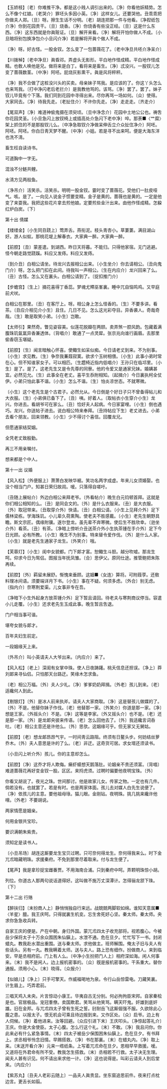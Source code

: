 <!-- { "loadSidebar": true } -->
【玉娇枝】〔老〕你难推干净。都是这小贱人调引出来的。〔净〕你看他妖精势。怎么不像个红娘。〔老哭介〕罪坯头多因小英。〔净〕这样女儿。还要哭他。丑乖乖把你做夫人郑。〔旦〕呀。擦生生话不分明。〔老〕胡连把那一件与他看。〔净揑纸包介净〕你到花园贵干。〔旦〕烧香。〔净〕你烧香有些没正经。〔旦〕这是什么东西。〔净〕这东西就是你眞赃证。〔旦〕解开来看。〔净〕解将开怕你做人不成。〔小旦暗将别包换净包介小旦闪介净〕若是解将开眞个做人不成。

〔净〕呀。好古怪。一股金钗。怎么变了一包蔷薇花了。〔老中净旦共呸介净呆介〕 

【川拨棹】〔老中净旦〕眞昏邓。弄虚头无影形。平白地作怪成精。平白地作怪成精。也敎人唤他是兄。做将来是白丁。看将来是畜生。〔净〕忒没兴。一股钗儿怎变了蔷薇数茎。〔中净〕阿呸。屁烧灰影熏干。眞是风将秤秤。

〔净〕我不合做了这桩没兴头的买卖。母亲妹子骂我。是应该的了。你这丫头怎么也来骂我。〔打中净闪老后老拦介〕是我教他骂的。该骂。〔净〕罢了。罢了。妹子钗儿毕竟有个下落。我们同到花园中寻得出来。尽你再骂一场如何。〔众〕使得。大家同去。〔净〕待我先走。〔老扯住介〕不许你先走。〔净〕走走走。〔齐走介〕 

【尾双声】〔净〕难道神偷鬼摄在须臾顷。〔旦中净念介〕花园中土地公公也。祷吿你花园灵圣。〔小旦急闪上放钗椅上或插高处介急闪下老中净〕啐。那荼■〈艹縻〉架上抓住的不是那股钗儿么。〔中净急取钗介净做呆伸舌立介众扯住净介〕阿呸。阿呸。阿呸。你白日靑天梦不醒。〔中净〕小姐。若是寻不出来呵。便是大海东洋也洗不淸。

畜生枉自读诗书。



可道胸中一字无。

混浊不分鲢共鲤。



水淸方见两般鱼。

〔净吊介〕活笑杀。活笑杀。明明一股金钗。霎时变了蔷薇花。受他们一肚皮哑气。咳。是了。一向见人说金子惯要变精。金子是黄的。蔷薇也是黄的。一定是他变了来耍我。我把这些花片拿去煎他娘。定要煎些金汁出来。由他作怪成精。怎躱红炉白炭。〔下〕 

第十出
倩媒

【缕缕金】〔小生同丑跷上〕莺弄舌。燕衔泥。枝头靑杏小。草萋萋。满目湖山好。游人似蚁。那桃花堤上解春衣。大家典一醉。大家典一醉。

【前腔】〔丑〕蒙差遣。到湖西。昨日天将暮。不能归。只得他家宿。无门逃避。怪今朝走路觉跷蹊。料应又发痔。料应又发痔。

〔到介丑〕白相公请坐。待龙兴去报相公出来。〔小生坐介〕你去请相公。〔丑向鬼门介〕呀。怎么把门扣在此间。待我叫一声相公。〔生在内应介〕龙兴回来了么。〔丑〕古怪。怎么又在裏头。白相公请到了。〔捉扣推门介〕 

【步蟾宫】〔生上〕摘花喜得丁香蕊。梦魂尤殢巫峯裏。睡中兀自恼鸣鸡。又早庭前犬吠。

白相公在那里。〔丑〕在客厅上。呀。相公身上怎么怪香的。〔生〕不要多讲。看茶。〔丑应介相见介小生〕且住。几日不见。怎么这光彩夺目。异香袭人。奇哉奇哉。〔生〕敢是取笑小弟。〔小生〕岂敢。 

【太师引】果然奇。瞥见姿容美。似莲花脱瓣在两颐。卖弄煞一腔风韵。包藏着满腹珠玑氤氲异香兼透体。〔背唱介〕敢通了一点灵犀。张京兆向谁行画眉。去那里偷香窃玉堪疑。

【前腔】〔生〕闻言暗触心怀喜。使鲰生如呆似痴。今日请老丈到来。不为别事。〔小生〕求见教。〔生〕争奈我蒹葭寂寞。欲求个玉树相偎。〔小生〕此事小弟时常在心。但不知谁家女子。可以相匹。〔生趱椅近指内低唱介〕王孙只在临邛里。〔小生〕是了。是了。这老先生又是令先尊的同寮。他的令爱又是通家兄妹。婚媾甚宜。必然见允。〔生〕此事全在老丈。喜平生忝附相知。〔起揖介〕今日裏执柯全仗伊。小弟只怕此事不谐。〔小生〕怎么不谐。〔生〕怕炎凉世态。不就寒微。

〔小生〕这个老先生是个古君子。必然允从。今日倒是个好日子只不曾备得帖儿和大衣服。〔生〕小弟俱已备下了。〔丑〕咦。好着人。〔取帖衣小生穿介小生〕龙兴。你进去。看胡爷可在家么。〔丑〕恰好夫人起病。今日家宴哩。〔小生〕倒也遇巧。龙兴。你送帖子进去。说白相公特来奉拜。〔丑持帖应下生〕老丈进去。小弟去看个朋友。回来领教。〔小生〕少不得讨个喜信。回覆龙兄。 

但愿通家结契姻。



全凭老丈致殷勤。

再三不用亲嘱付。



想来都是个中人。 

第十一出
议婚

【风入松】〔外便服上〕萧萧白发映华裾。笑功名两字成虚。年来儿女须婚娶。也没个相当门户。知甚日荣归故闾。嗳。只落得自嗟吁。

〔丑随上展帖介〕外边白相公来拜老爷。〔外看帖介〕晚生白元钧顿首拜。这就是你们相公相知的么。〔丑〕是同会文的。〔外〕是什么衣服来。〔丑〕是大衣服。〔外〕取冠带来。〔丑取穿介外〕快请。〔丑〕白相公请。〔小生上见拜介外〕足下儒林梁栋。学海珠玑。小儿辈久荷熏陶。使老夫不胜感戴。〔小生〕老先生朝野具瞻。斯文宗匠。偶缘附骥。遂尔登龙。虽先辈不弃寒微。使后生不胜欣幸。〔逊坐介外〕看茶。〔丑〕有茶。〔净暗上傍听介丑送茶介外小生执茶锺在手介外〕足下今日光顾。必有所教。〔小生〕晚生不为别事。特来替令爱作伐。〔外〕是什么人家。〔小生〕就是老先生通家子龙生。〔外笑介〕哦。 

【芙蓉灯】〔小生〕闺中女貌都。门下郞才富。恕鲰生斗胆。越分吹嘘。那龙生呵。仰求今日为鸳侣。图报当年抚凤雏。〔合〕思伊父。原同仕途。推管鲍把朱陈再续。

【前腔】〔外〕羁留未展舒。惭愧来垂顾。这姻■〈女连〉算将。可附葭莩。还敎料理冰间语。须要端详月下书。〔小生〕事在不疑。何须多虑。〔外合〕别无虑。〔指内介〕奈寒荆爱渠。儿女事非专在吾。

〔净暗下小生外起身方放茶锺介外〕足下暂且请回。待老夫与寒荆商议停当。容遣小儿走覆。〔小生〕还求老先生玉成此事。晚生暂且吿退。 

门户相当事可谐。



堪夸女貌与郞才。

百年夫妇生前定。



一段姻缘天上来。

〔外吊介〕叫小英请夫人大爷出来。〔内应介〕来了。 

【风入松】〔老上〕深闺有女掌中珠。使人日夜踌躇。桃夭信息还担误。〔净上〕莽刘郞来寻仙侣。只怕那天台路迂。笑缘木怎求鱼。

〔老〕相公万福。〔外〕夫人少礼。〔净〕爹爹奶奶拜揖。〔外老〕孩儿到来。〔老〕适纔何人到此。 

【剔银灯】〔外〕是冰人前来执斧。请夫人大家商取。〔净〕这是替孩儿做媒的了。〔外〕不是。他替你妹子作伐。〔老〕他替那一家。〔外笑介〕你道是那一家。〔净〕想是王家。〔外摇头介〕不是。〔净〕这等是李家。〔外又摇头介〕也不是。〔老〕还是那一家。〔外〕是龙郞央彼来传语。〔老〕怎么回他去了。〔外〕我适纔言词呑吐。〔老〕相公主意还是许他么。〔外〕思欤。这姻缘可乎。但无家又无舅姑。

【前腔】〔老〕想龙郞昂昂气宇。一时间靑云路阻。终须有日鳌头步。何妨结丝萝乔木。〔外〕夫人意思是许的了么。〔老〕非迂。这奇货可居。求女壻还须读书。

〔小旦闪上听介外〕孩儿。你的主意却怎么。 

【前腔】〔净〕这乔才将人欺侮。癞虾蟆想天鹅落肚。论姻亲不贵还须富。〔背唱〕难道蔷薇花再好变金钗一股。区区。来捋虎须。过聘时偏要他夜明宝珠。〔外〕 

你看又胡说了。夜光之珠。世间那讨。他是故家儿女。传家之物。一定也有几件。倘若没有。也就罢了。若是有时。也是两家体面。孩儿去对媒人白先生说便了。〔净〕依孩儿的主意。要他祖母琭。猫儿眼。金刚钻。夜明珠。挑几挑来纔许他哩。〔外老〕不要胡说。 

两家情愿是姻亲。



何用金银共宝珍。

要识满朝朱紫贵。



须知定是读书人。

〔小旦吊场〕胡连这厮要龙生宝贝过聘。只可奈何得龙生。奈何得我来么。时下金兀朮暗藏明珠。求援秦府。不免到那里尽着取来。付与龙生便了。 

【尾声】我是拿珍捉宝雌番贾。不用海南合浦。只到秦府中呵。弄颗明珠惊小胡。

列位。你道古人那两句说话道得好。这叫做不施万丈深潭计。怎得骊龙颔下珠。〔下〕 

第十二出
行赂

【醉扶归】〔末扮商人上〕静悄悄独自行来远。战兢兢两脚软如绵。谁知天意属■〈羊星〉膻。我王庆呵。只得就裏生机变。忘生舍死好心坚。秦太师。秦太师。央求你急急收兵转。

自家王庆的便是。产在中朝。身归外国。蒙兀朮四太子收充部将。视若腹心。今被岳少保将太子十万余众围困朱仙鎭上。水泄不通。危在旦夕。忙忙写下一书。封闭蜡丸。教我赴水潜出重围。送与秦太师。求他做主。班师解围。俺太子旧与夫人有些话头。另有一丸。教我瞒着太师。送与夫人。路上恐有细作。扮做商人。来到临安。早是丞相府前。门上有人么。〔中净小生扮把门人上〕相府深如海。闲人何事来。〔末〕我不是闲人。边上报机密事的。〔众〕旣是报机密事的。干系重大。替你通报。须用小心。〔末〕晓得。〔众报介〕 

【似娘儿】〔净上〕只手可擎天。作威福喝地为泉。令行山岳惊雷电。刀藏笑裏。计生眉上。巧弄君前。

三唱天鸡入未央。片言惊动小康王。华夷自古无分别。何必拘拘臣宋邦。自家秦桧是也。官居极品。宠冠羣僚。卖国欺君。笑骂从他笑骂。瞒天吓鬼。奸雄到底奸雄。旧在金邦。与兀朮四太子曾有生死之誓。尀耐岳飞这厮倔强不服。久欲除此心腹之患。以报太子。恨无机会可乘且待边报到来。又作区处。〔众〕启爷。边上有人伺候。〔净〕着他进来。汝等回避。〔众应引进下末〕王庆叩头。〔净惊起答礼介〕王庆。你是大金使臣。太子心腹。怎么行这个礼。〔末〕不敢。〔净〕我且问你。你此来必有什么紧急事情。〔末〕四太子被岳少保围困朱仙鎭上。危在旦夕。有书拜上。求丞相爷怜念旧情。早赐搭救。〔净〕书在那裏。〔末〕在蜡丸内。〔净〕取上来。〔末送开看介净〕元来一绺纸条。上写着兀朮命在旦夕。恩相早早救援。嗳。又道将在外君命有所不受。教我怎生搭救。〔末〕丞相若不行救。太子决无生理。闻夫人甚有识见。何不请出来求他一计。〔净〕这也说得是。叫彩云请夫人到后堂来。〔内应介〕 

【紫苏丸】〔丑夫人老彩云随上〕一品夫人眞贵显。坐东窗追思前件。夜来打点枕边言。更舌长如翦。

